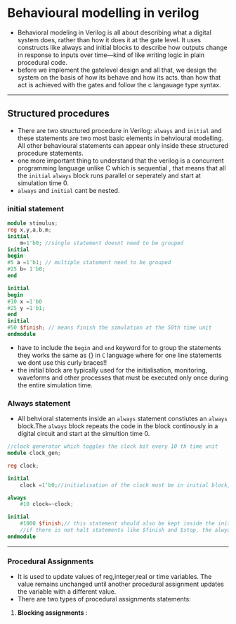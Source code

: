 # Behavioural modelling in verilog 

- Behavioral modeling in Verilog is all about describing what a digital system does, rather than how it does it at the gate level. It uses constructs like always and initial blocks to describe how outputs change in response to inputs over time—kind of like writing logic in plain procedural code.
- before we implement the gatelevel design and all that, we design the system on the basis of how its behave and how its acts. than how that act is achieved with the gates and follow the c langauage type syntax.
---
## Structured procedures 
- There are two structured procedure in Verilog: `always` and `initial` and these statements are two most basic elements in behvioural modelling. All other behavioural statements can appear only inside these structured procedure statements.
- one more important thing to understand that the verilog is a concurrent programming language unlike C which is sequential , that means that all the `initial` `always` block runs parallel or seperately and start at simulation time 0.
- `always` and `initial` cant be nested.

### initial statement

```verilog 
module stimulus;
reg x,y,a,b,m;
initial 
    m=1'b0; //single statement doesnt need to be grouped
initial 
begin 
#5 a =1'b1; // multiple statement need to be grouped 
#25 b= 1'b0;
end 

initial 
begin
#10 x =1'b0
#25 y =1'b1;
end 
initial 
#50 $finish; // means finish the simulation at the 50th time unit
endmodule
```
- have to include the `begin` and `end` keyword for to group the statements they works the same as {} in `C` language where for one line statements we dont use this curly braces!!
- the initial block are typically used for the initialisation, monitoring, waveforms and other processes that must be executed only once during the entire simulation time.

### Always statement
- All behvioral statements inside an `always` statement constiutes an ``always`` block.The `always` block repeats the code in the block continously in a digital circuit and start at the simultion time 0.

```verilog 
//clock generator which toggles the clock bit every 10 th time unit
module clock_gen;

reg clock;

initial 
    clock =1'b0;//initialisation of the clock must be in initial block, if we put it in always the clock will be initialised multiple times and its best to put it inside the initial.

always
    #10 clock=~clock;

initial 
    #1000 $finish;// this statement should also be kept inside the initial block,for we want it to execute only once at the 1000th time unit.
    //if there is not halt statements like $finish and $stop, the alwyas will run forever, like a infinite loop.
endmodule 
```
---
### Procedural Assignments 
- It is used to update values of reg,integer,real or time variables. The value remains unchanged until another procedural assignment updates the variable with a different value.
- There are two types of procedural assignments statements:
1. **Blocking assignments** : 